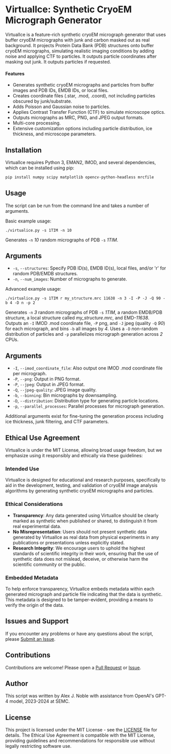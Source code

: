 # VirtualIce: Synthetic CryoEM Micrograph Generator

VirtualIce is a feature-rich synthetic cryoEM micrograph generator that uses buffer cryoEM micrographs with junk and carbon masked out as real background. It projects Protein Data Bank (PDB) structures onto buffer cryoEM micrographs, simulating realistic imaging conditions by adding noise and applying CTF to particles. It outputs particle coordinates after masking out junk. It outputs particles if requested.

#### Features

- Generates synthetic cryoEM micrographs and particles from buffer images and PDB IDs, EMDB IDs, or local files.
- Creates coordinate files (.star, .mod, .coord), not including particles obscured by junk/substrate.
- Adds Poisson and Gaussian noise to particles.
- Applies Contrast Transfer Function (CTF) to simulate microscope optics.
- Outputs micrographs as MRC, PNG, and JPEG output formats.
- Multi-core processing.
- Extensive customization options including particle distribution, ice thickness, and microscope parameters.

## Installation

VirtualIce requires Python 3, EMAN2, IMOD, and several dependencies, which can be installed using pip:

```bash
pip install numpy scipy matplotlib opencv-python-headless mrcfile
```

## Usage

The script can be run from the command line and takes a number of arguments.

Basic example usage:

```
./virtualice.py -s 1TIM -n 10
```

Generates `-n` _10_ random micrographs of PDB `-s` _1TIM_.

## Arguments

- `-s`, `--structures`: Specify PDB ID(s), EMDB ID(s), local files, and/or 'r' for random PDB/EMDB structures.
- `-n`, `--num_images`: Number of micrographs to generate.

Advanced example usage:

```
./virtualice.py -s 1TIM r my_structure.mrc 11638 -n 3 -I -P -J -Q 90 -b 4 -D n -p 2
```

Generates `-n` _3_ random micrographs of PDB `-s` _1TIM_, a <span style="font-style:italic;">r</span>andom EMDB/PDB structure, a local structure called _my_structure.mrc_, and EMD-_11638_. Outputs an `-I` IMOD .mod coordinate file, `-P` png, and `-J` jpeg (quality `-Q` _90_) for each micrograph, and bins `-b` all images by _4_. Uses a `-D` <span style="font-style:italic;">n</span>on-random distribution of particles and `-p` parallelizes micrograph generation across _2_ CPUs.

## Arguments

- `-I`, `--imod_coordinate_file`: Also output one IMOD .mod coordinate file per micrograph.
- `-P`, `--png`: Output in PNG format.
- `-P`, `--jpeg`: Output in JPEG format.
- `-Q`, `--jpeg-quality`: JPEG image quality.
- `-b`, `--binning`: Bin micrographs by downsampling.
- `-D`, `--distribution`: Distribution type for generating particle locations.
- `-p`, `--parallel_processes`: Parallel processes for micrograph generation.

Additional arguments exist for fine-tuning the generation process including ice thickness, junk filtering, and CTF parameters.

## Ethical Use Agreement

VirtualIce is under the MIT License, allowing broad usage freedom, but we emphasize using it responsibly and ethically via these guidelines:

### Intended Use

VirtualIce is designed for educational and research purposes, specifically to aid in the development, testing, and validation of cryoEM image analysis algorithms by generating synthetic cryoEM micrographs and particles.

### Ethical Considerations

- **Transparency**: Any data generated using VirtualIce should be clearly marked as synthetic when published or shared, to distinguish it from real experimental data.
- **No Misrepresentation**: Users should not present synthetic data generated by VirtualIce as real data from physical experiments in any publications or presentations unless explicitly stated.
- **Research Integrity**: We encourage users to uphold the highest standards of scientific integrity in their work, ensuring that the use of synthetic data does not mislead, deceive, or otherwise harm the scientific community or the public.

### Embedded Metadata

To help enforce transparency, VirtualIce embeds metadata within each generated micrograph and particle file indicating that the data is synthetic. This metadata is designed to be tamper-evident, providing a means to verify the origin of the data.

## Issues and Support

If you encounter any problems or have any questions about the script, please [Submit an Issue](https://github.com/alexjnoble/VirtualIce/issues).

## Contributions

Contributions are welcome! Please open a [Pull Request](https://github.com/alexjnoble/VirtualIce/pulls) or [Issue](https://github.com/alexjnoble/VirtualIce/issues).

## Author

This script was written by Alex J. Noble with assistance from OpenAI's GPT-4 model, 2023-2024 at SEMC.

## License

This project is licensed under the MIT License - see the [LICENSE](LICENSE) file for details.
The Ethical Use Agreement is compatible with the MIT License, providing guidelines and recommendations for responsible use without legally restricting software use.
